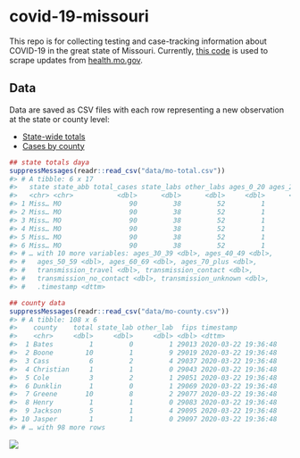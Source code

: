
<!-- README.md is generated from README.Rmd. Please edit that file -->

# covid-19-missouri

<!-- badges: start -->

<!-- badges: end -->

This repo is for collecting testing and case-tracking information about
COVID-19 in the great state of Missouri. Currently, [this
code](R/scrape.R) is used to scrape updates from
[health.mo.gov](https://health.mo.gov).

## Data

Data are saved as CSV files with each row representing a new observation
at the state or county level:

  - [State-wide totals](data/mo-total.csv)
  - [Cases by county](data/mo-county.csv)

<!-- end list -->

``` r
## state totals daya
suppressMessages(readr::read_csv("data/mo-total.csv"))
#> # A tibble: 6 x 17
#>   state state_abb total_cases state_labs other_labs ages_0_20 ages_20_29
#>   <chr> <chr>           <dbl>      <dbl>      <dbl>     <dbl>      <dbl>
#> 1 Miss… MO                 90         38         52         1         24
#> 2 Miss… MO                 90         38         52         1         24
#> 3 Miss… MO                 90         38         52         1         24
#> 4 Miss… MO                 90         38         52         1         24
#> 5 Miss… MO                 90         38         52         1         24
#> 6 Miss… MO                 90         38         52         1         24
#> # … with 10 more variables: ages_30_39 <dbl>, ages_40_49 <dbl>,
#> #   ages_50_59 <dbl>, ages_60_69 <dbl>, ages_70_plus <dbl>,
#> #   transmission_travel <dbl>, transmission_contact <dbl>,
#> #   transmission_no_contact <dbl>, transmission_unknown <dbl>,
#> #   .timestamp <dttm>

## county data
suppressMessages(readr::read_csv("data/mo-county.csv"))
#> # A tibble: 108 x 6
#>    county    total state_lab other_lab  fips timestamp          
#>    <chr>     <dbl>     <dbl>     <dbl> <dbl> <dttm>             
#>  1 Bates         1         0         1 29013 2020-03-22 19:36:48
#>  2 Boone        10         1         9 29019 2020-03-22 19:36:48
#>  3 Cass          6         2         4 29037 2020-03-22 19:36:48
#>  4 Christian     1         1         0 29043 2020-03-22 19:36:48
#>  5 Cole          3         2         1 29051 2020-03-22 19:36:48
#>  6 Dunklin       1         0         1 29069 2020-03-22 19:36:48
#>  7 Greene       10         8         2 29077 2020-03-22 19:36:48
#>  8 Henry         1         1         0 29083 2020-03-22 19:36:48
#>  9 Jackson       5         1         4 29095 2020-03-22 19:36:48
#> 10 Jasper        1         1         0 29097 2020-03-22 19:36:48
#> # … with 98 more rows
```

![](/home/kmw/rstats/covid-19-missouri/img/timeseries.png)
